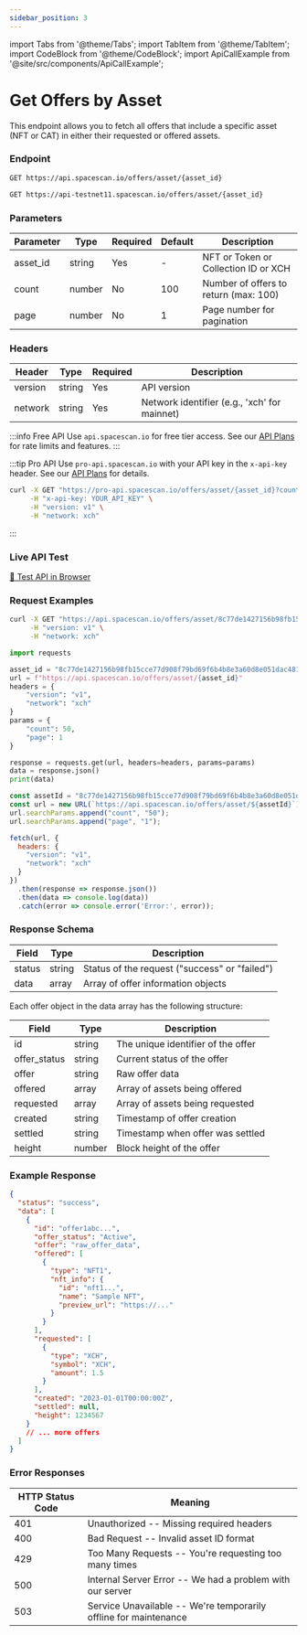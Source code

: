```yaml
---
sidebar_position: 3
---
```

import Tabs from '@theme/Tabs';
import TabItem from '@theme/TabItem';
import CodeBlock from '@theme/CodeBlock';
import ApiCallExample from '@site/src/components/ApiCallExample';

# Get Offers by Asset

This endpoint allows you to fetch all offers that include a specific asset (NFT or CAT) in either their requested or offered assets.

### Endpoint

<Tabs>
  <TabItem value="mainnet" label="Mainnet">

```bash
GET https://api.spacescan.io/offers/asset/{asset_id}
```

  </TabItem>
  <TabItem value="testnet" label="Testnet">

```bash
GET https://api-testnet11.spacescan.io/offers/asset/{asset_id}
```

  </TabItem>
</Tabs>

### Parameters

| Parameter | Type | Required | Default | Description |
|-----------|------|----------|---------|-------------|
| asset_id | string | Yes | - | NFT or Token or Collection ID or XCH |
| count | number | No | 100 | Number of offers to return (max: 100) |
| page | number | No | 1 | Page number for pagination |

### Headers

| Header | Type | Required | Description |
|--------|------|----------|-------------|
| version | string | Yes | API version |
| network | string | Yes | Network identifier (e.g., 'xch' for mainnet) |

:::info Free API
Use `api.spacescan.io` for free tier access. See our [API Plans](https://spacescan.io/apis#plans) for rate limits and features.
:::

:::tip Pro API
Use `pro-api.spacescan.io` with your API key in the `x-api-key` header. See our [API Plans](https://spacescan.io/apis#plans) for details.

```bash
curl -X GET "https://pro-api.spacescan.io/offers/asset/{asset_id}?count=50&page=1" \
     -H "x-api-key: YOUR_API_KEY" \
     -H "version: v1" \
     -H "network: xch"
```
:::

### Live API Test

<Tabs>
  <TabItem value="mainnet" label="Mainnet">
    <a href="https://api.spacescan.io/offers/asset/8c77de1427156b98fb15cce77d908f79bd69f6b4b8e3a60d8e051dac481b5365?count=20&page=1" target="_blank" rel="noopener noreferrer" className="api-test-button">
      🚀 Test API in Browser
    </a>
  </TabItem>
</Tabs>

### Request Examples

<Tabs>
  <TabItem value="curl" label="cURL">

```bash
curl -X GET "https://api.spacescan.io/offers/asset/8c77de1427156b98fb15cce77d908f79bd69f6b4b8e3a60d8e051dac481b5365" \
     -H "version: v1" \
     -H "network: xch"
```

  </TabItem>
  <TabItem value="python" label="Python">

```python
import requests

asset_id = "8c77de1427156b98fb15cce77d908f79bd69f6b4b8e3a60d8e051dac481b5365"
url = f"https://api.spacescan.io/offers/asset/{asset_id}"
headers = {
    "version": "v1",
    "network": "xch"
}
params = {
    "count": 50,
    "page": 1
}

response = requests.get(url, headers=headers, params=params)
data = response.json()
print(data)
```

  </TabItem>
  <TabItem value="javascript" label="JavaScript">

```javascript
const assetId = "8c77de1427156b98fb15cce77d908f79bd69f6b4b8e3a60d8e051dac481b5365";
const url = new URL(`https://api.spacescan.io/offers/asset/${assetId}`);
url.searchParams.append("count", "50");
url.searchParams.append("page", "1");

fetch(url, {
  headers: {
    "version": "v1",
    "network": "xch"
  }
})
  .then(response => response.json())
  .then(data => console.log(data))
  .catch(error => console.error('Error:', error));
```

  </TabItem>
</Tabs>

### Response Schema

| Field | Type | Description |
|-------|------|-------------|
| status | string | Status of the request ("success" or "failed") |
| data | array | Array of offer information objects |

Each offer object in the data array has the following structure:

| Field | Type | Description |
|-------|------|-------------|
| id | string | The unique identifier of the offer |
| offer_status | string | Current status of the offer |
| offer | string | Raw offer data |
| offered | array | Array of assets being offered |
| requested | array | Array of assets being requested |
| created | string | Timestamp of offer creation |
| settled | string | Timestamp when offer was settled |
| height | number | Block height of the offer |

### Example Response

```json
{
  "status": "success",
  "data": [
    {
      "id": "offer1abc...",
      "offer_status": "Active",
      "offer": "raw_offer_data",
      "offered": [
        {
          "type": "NFT1",
          "nft_info": {
            "id": "nft1...",
            "name": "Sample NFT",
            "preview_url": "https://..."
          }
        }
      ],
      "requested": [
        {
          "type": "XCH",
          "symbol": "XCH",
          "amount": 1.5
        }
      ],
      "created": "2023-01-01T00:00:00Z",
      "settled": null,
      "height": 1234567
    }
    // ... more offers
  ]
}
```

### Error Responses

| HTTP Status Code | Meaning |
|-----------------|---------|
| 401 | Unauthorized -- Missing required headers |
| 400 | Bad Request -- Invalid asset ID format |
| 429 | Too Many Requests -- You're requesting too many times |
| 500 | Internal Server Error -- We had a problem with our server |
| 503 | Service Unavailable -- We're temporarily offline for maintenance | 